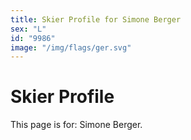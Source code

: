 ```yaml
---
title: Skier Profile for Simone Berger
sex: "L"
id: "9986"
image: "/img/flags/ger.svg" 
---
```


# Skier Profile

This page is for: Simone Berger.
    